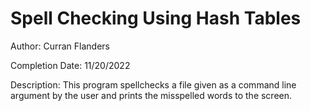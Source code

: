# Spell Checking Using Hash Tables
Author: Curran Flanders

Completion Date: 11/20/2022

Description: This program spellchecks a file given as a command line argument by the user and prints the misspelled words to the screen.
